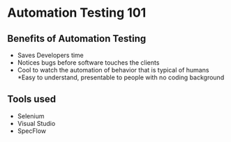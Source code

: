 # Automation Testing 101





## Benefits of Automation Testing
* Saves Developers time
* Notices bugs before software touches the clients
* Cool to watch the automation of behavior that is typical of humans
*Easy to understand, presentable to people with no coding background

## Tools used
* Selenium
* Visual Studio
* SpecFlow
